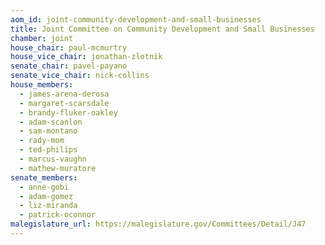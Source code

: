 ```yaml
---
aom_id: joint-community-development-and-small-businesses
title: Joint Committee on Community Development and Small Businesses
chamber: joint
house_chair: paul-mcmurtry
house_vice_chair: jonathan-zlotnik
senate_chair: pavel-payano
senate_vice_chair: nick-collins
house_members:
  - james-arena-derosa
  - margaret-scarsdale
  - brandy-fluker-oakley
  - adam-scanlon
  - sam-montano
  - rady-mom
  - ted-philips
  - marcus-vaughn
  - mathew-muratore
senate_members:
  - anne-gobi
  - adam-gomez
  - liz-miranda
  - patrick-oconnor
malegislature_url: https://malegislature.gov/Committees/Detail/J47
---
```

